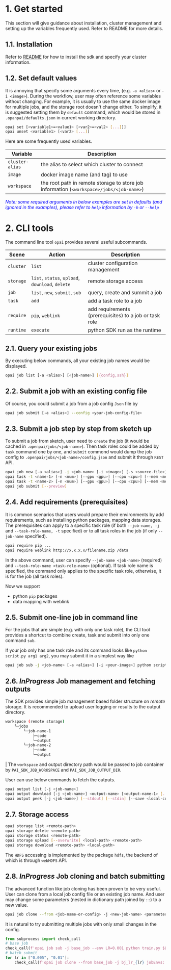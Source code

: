 # 1. Get started

This section will give guidance about installation, cluster management and setting up the variables frequently used. Refer to README for more details.

## 1.1. Installation

Refer to [README](../README.md#21-Installation) for how to install the sdk and specify your cluster information.

## 1.2. Set default values

It is annoying that specify some arguments every time, (e.g. `-a <alias>` or `-i <image>`). During the workflow, user may often reference some variables without changing. For example, it is usually to use the same docker image for multiple jobs, and the storage root doesn't change either. To simplify, it is suggested setting them by `default` command, which would be stored in `.opanpai/defaults.json` in current working directory.

```bash
opai set [<variable1>=<value1> [<var2>=<val2> [...]]] 
opai unset <variable1> [<var2> [...]]
```

Here are some frequently used variables.

| Variable        | Description                                                                                          |
| --------------- | ---------------------------------------------------------------------------------------------------- |
| `cluster-alias` | the alias to select which cluster to connect                                                         |
| `image`         | docker image name (and tag) to use                                                                   |
| `workspace`     | the root path in remote storage to store job information (`<workspace>/jobs/<job-name>`) |

<font color=blue>_Note: some required arguments in below examples are set in defaults (and ignored in the examples), please refer to `help` information by `-h` or `--help`_</font>

# 2. CLI tools

The command line tool `opai` provides several useful subcommands.

| Scene     | Action                                           | Description                                            |
| --------- | ------------------------------------------------ | ------------------------------------------------------ |
| `cluster` | `list`                                           | cluster configuration management                       |
| `storage` | `list`, `status`, `upload`, `download`, `delete` | remote storage access                                  |
| `job`     | `list`, `new`, `submit`, `sub`                   | query, create and summit a job                         |
| `task`    | `add`                                            | add a task role to a job                               |
| `require` | `pip`, `weblink`                                 | add requirements (prerequisites) to a job or task role |
| `runtime` | `execute`                                        | python SDK run as the runtime                          |

## 2.1. Query your existing jobs

By executing below commands, all your existing job names would be displayed.

```bash
opai job list [-a <alias>] [<job-name>] [{config,ssh}]
```

## 2.2. Submit a job with an existing config file

Of course, you could submit a job from a job config `Json` file by

```bash
opai job submit [-a <alias>] --config <your-job-config-file>
```

## 2.3. Submit a job step by step from sketch up

To submit a job from sketch, user need to `create` the job (it would be cached in `.openpai/jobs/<job-name>`). Then task roles could be added by `task` command one by one, and `submit` commond would dump the job config to `.openpai/jobs/<job-name>/config.json` and submit it through `REST` API.

```bash
opai job new [-a <alias>] -j <job-name> [-i <image>] [-s <source-file>]
opai task -t <name-1> [-n <num>] [--gpu <gpu>] [--cpu <cpu>] [--mem <memMB>] python ...
opai task -t <name-2> [-n <num>] [--gpu <gpu>] [--cpu <cpu>] [--mem <memMB>] python ...
opai job submit [--preview]
```

## 2.4. Add requirements (prerequisites)

It is common scenarios that users would prepare their environments by add requirements, such as installing python packages, mapping data storages. The prerequisites can apply to a specific task role (if both `--job-name, -j` and `--task-role-name, -t` specified) or to all task roles in the job (if only `--job-name` specified).

```bash
opai require pip ...
opai require weblink http://x.x.x.x/filename.zip /data 
```

In the above command, user can specify `--job-name <job-name>` (required) and `--task-role-name <task-role-name>` (optional). If task role name is specified, the command only applies to the specific task role, otherwise, it is for the job (all task roles).

Now we support

- python `pip` packages
- data mapping with weblink

## 2.5. Submit one-line job in command line

For the jobs that are simple (e.g. with only one task role), the CLI tool provides a shortcut to combine create, task and submit into only one command `sub`.

If your job only has one task role and its command looks like `python script.py arg1 arg2`, you may submit it in a simplest way like

```bash
opai job sub -j <job-name> [-a <alias>] [-i <your-image>] python script.py arg1 arg2
```

## 2.6. *InProgress* Job management and fetching outputs

The SDK provides simple job management based folder structure on *remote* storage. It is recommended to upload user logging or results to the output directory.

```bash
workspace (remote storage)
    └─jobs
        └─job-name-1
            ├─code
            └─output
        └─job-name-2
            ├─code
            └─output
```

| The `workspace` and output directory path would be passed to job container by `PAI_SDK_JOB_WORKSPACE` and `PAI_SDK_JOB_OUTPUT_DIR`.

User can use below commands to fetch the outputs.

```bash
opai output list [-j <job-name>]
opai output download [-j <job-name>] <output-name> [<output-name-1> [...]]
opai output peek [-j <job-name>] [--stdout] [--stdin] [--save <local-copy-name>]
```

## 2.7. Storage access

```bash
opai storage list <remote-path>
opai storage delete <remote-path>
opai storage status <remote-path>
opai storage upload [--overwrite] <local-path> <remote-path>
opai storage download <remote-path> <local-path>
```

The `HDFS` accessing is implemented by the package `hdfs`, the backend of which is through `webHDFS` API.

## 2.8. *InProgress* Job cloning and batch submitting

The advanced function like job cloning has been proven to be very useful. User can clone from a local job config file or an existing job name. And user may change some parameters (nested in dictionary path joined by `::`) to a new value.

```bash
opai job clone --from <job-name-or-config> -j <new-job-name> <parameter::path::config>=<new-value> [...]
```

It is natural to try submitting multiple jobs with only small changes in the config.

```python
from subprocess import check_call
# base job
check_call(f'opai job sub -j base_job --env LR=0.001 python train.py $LR'.split())
# batch submit
for lr in ["0.005", "0.01"]:
    check_call(f'opai job clone --from base_job -j bj_lr_{lr} jobEnvs::LR={lr}'.split())
```